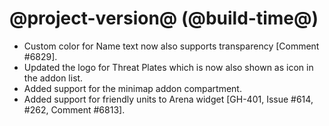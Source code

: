 # @project-version@ (@build-time@)

* Custom color for Name text now also supports transparency [Comment #6829]. 
* Updated the logo for Threat Plates which is now also shown as icon in the addon list.
* Added support for the minimap addon compartment.
* Added support for friendly units to Arena widget [GH-401, Issue #614, #262, Comment #6813].
